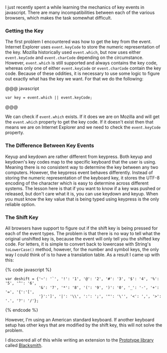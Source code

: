 I just recently spent a while learning the mechanics of key events in javascript. There are many incompatibilities between each of the various browsers, which makes the task somewhat difficult.

### Getting the Key
The first problem I encountered was how to get the key from the event. Internet Explorer uses `event.keyCode` to store the numeric representation of the key. Mozilla historically used `event.which`, but now uses either `event.keyCode` and `event.charCode` depending on the circumstance. However, `event.which` is still supported and always contains the key code, whereas only one of either `event.keyCode` or `event.charCode` contain the key code. Because of these oddities, it is necessary to use some logic to figure out exactly what has the key we want. For that we do the following:

@@@ javascript

    var key = event.which || event.keyCode;

@@@

We can check if `event.which` exists. If it does we are on Mozilla and will get the `event.which` property to get the key code. If it doesn't exist then that means we are on Internet Explorer and we need to check the `event.keyCode` property.

### The Difference Between Key Events
Keyup and keydown are rather different from keypress. Both keyup and keydown's key codes map to the specific keyboard that the user is using. Meaning there is no consistent way to determine the key between any two computers. However, the keypress event behaves differently. Instead of storing the numeric representation of the keyboard key, it stores the UTF-8 encoding of the character which is easy to determine across different systems. The lesson here is that if you want to know if a key was pushed or released, but don't care what it is, you can use keydown and keyup. When you must know the key value that is being typed using keypress is the only reliable option.

### The Shift Key
All browsers have support to figure out if the shift key is being pressed for each of the event types. The problem is that there is no way to tell what the original unshifted key is, because the event will only tell you the shifted key code. For letters, it is simple to convert back to lowercase with String's `toLowerCase()` method, however, for the number and symbol keys, the only way I could think of is to have a translation table. As a result I came up with this:

{% code javascript %}

    var deshift = {'~': '`', '!': '1', '@': '2', '#': '3', '$': '4', '%': '5', '^': '6',
                   '&': '7', '*': '8', '(': '9', ')': '0', '_': '-', '+': '=', '{':'[',
                   '}':']', '|': '\\', ':': ';', '"': '\'', '<': ',', '>': '.', '?': '/'};

{% endcode %}

However, I'm using an American standard keyboard. If another keyboard setup has other keys that are modified by the shift key, this will not solve the problem.

I discovered all of this while writing an extension to the [Prototype library][1] called [Blacksmith][2].

[1]: http://www.prototypejs.org
[2]: https://github.com/blatyo/blacksmith
